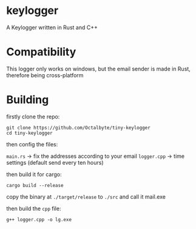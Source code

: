# keylogger
A Keylogger written in Rust and C++

# Compatibility
This logger only works on windows, but the email sender is made in Rust, therefore being cross-platform

# Building

firstly clone the repo:

```
git clone https://github.com/Octalbyte/tiny-keylogger
cd tiny-keylogger
```

then config the files:

`main.rs` -> fix the addresses according to your email
`logger.cpp` -> time settings (default send every ten hours) 


then build it for cargo:

```cargo build --release```

copy the binary at `./target/release` to `./src` and call it mail.exe


then build the `cpp` file:

```
g++ logger.cpp -o lg.exe
```

#
